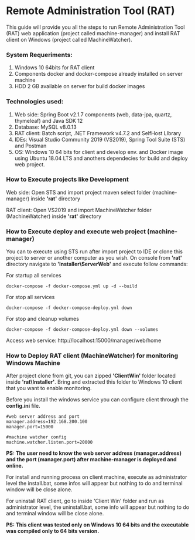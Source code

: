 Remote Administration Tool (RAT)
====================================================================

This guide will provide you all the steps to run Remote Administration Tool (RAT) web application (project called machine-manager) and install RAT client on Windows (project called MachineWatcher).


### System Requeriments:

1. Windows 10 64bits for RAT client
2. Components docker and docker-compose already installed on server machine
3. HDD 2 GB available on server for build docker images

### Technologies used:

1. Web side: Spring Boot v2.1.7 components (web, data-jpa, quartz, thymeleaf) and Java SDK 12
2. Database: MySQL v8.0.13
3. RAT client: Batch script, .NET Framework v4.7.2 and SelfHost LIbrary
4. IDEs: Visual Studio Community 2019 (VS2019), Spring Tool Suite (STS) and Postman
5. OS: Windows 10 64 bits for client and develop env. and Docker image using Ubuntu 18.04 LTS and anothers dependecies for build and deploy web project.


### How to Execute projects like Development

Web side: Open STS and import project maven select folder (machine-manager) inside **'rat'** directory

RAT client: Open VS2019 and import MachineWatcher folder (MachineWatcher) inside **'rat'** directory


### How to Execute deploy and execute web project (machine-manager)

You can to execute using STS run after import project to IDE or clone this project to server or another computer as you wish. On console from **'rat'** directory navigate to **'Installer\ServerWeb'** and execute follow commands:

For startup all services
```
docker-compose -f docker-compose.yml up -d --build
```

For stop all services
```
docker-compose -f docker-compose-deploy.yml down
```

For stop and cleanup volumes 
```
docker-compose -f docker-compose-deploy.yml down --volumes
```

Access web service: http://localhost:15000/manager/web/home

### How to Deploy RAT client (MachineWatcher) for monitoring Windows Machine

After project clone from git, you can zipped **'ClientWin'** folder located inside **'rat\Installer'**. Bring and extracted this folder to Windows 10 client that you want to enable monitoring.

Before you install the windows service you can configure client through the **config.ini** file.
```
#web server address and port 
manager.address=192.168.200.100
manager.port=15000

#machine watcher config
machine.watcher.listen.port=20000
```
**PS: The user need to know the web server address (manager.address) and the port (manager.port) after machine-manager is deployed and online.**

For install and running process on client machine, execute as administrator level the install.bat, some infos will appear but nothing to do and terminal window will be close alone.

For uninstall RAT client, go to inside 'Client Win' folder and run as administrator level, the uninstall.bat, some info will appear but nothing to do and terminal window will be close alone.

**PS: This client was tested only on Windows 10 64 bits and the executable was compiled only to 64 bits version.**
